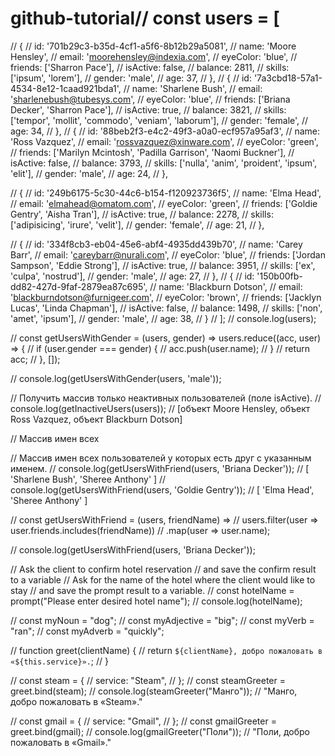 # github-tutorial// const users = [
// {
//     id: '701b29c3-b35d-4cf1-a5f6-8b12b29a5081',
//     name: 'Moore Hensley',
//     email: 'moorehensley@indexia.com',
//     eyeColor: 'blue',
//     friends: ['Sharron Pace'],
//     isActive: false,
//     balance: 2811,
//     skills: ['ipsum', 'lorem'],
//     gender: 'male',
//     age: 37,
//   },
// {
//     id: '7a3cbd18-57a1-4534-8e12-1caad921bda1',
//     name: 'Sharlene Bush',
//     email: 'sharlenebush@tubesys.com',
//     eyeColor: 'blue',
//     friends: ['Briana Decker', 'Sharron Pace'],
//     isActive: true,
//     balance: 3821,
//     skills: ['tempor', 'mollit', 'commodo', 'veniam', 'laborum'],
//     gender: 'female',
//     age: 34,
//   },
// {
//     id: '88beb2f3-e4c2-49f3-a0a0-ecf957a95af3',
//     name: 'Ross Vazquez',
//     email: 'rossvazquez@xinware.com',
//     eyeColor: 'green',
//     friends: ['Marilyn Mcintosh', 'Padilla Garrison', 'Naomi Buckner'],
//     isActive: false,
//     balance: 3793,
//     skills: ['nulla', 'anim', 'proident', 'ipsum', 'elit'],
//     gender: 'male',
//     age: 24,
//   },

// {
//     id: '249b6175-5c30-44c6-b154-f120923736f5',
//     name: 'Elma Head',
//     email: 'elmahead@omatom.com',
//     eyeColor: 'green',
//     friends: ['Goldie Gentry', 'Aisha Tran'],
//     isActive: true,
//     balance: 2278,
//     skills: ['adipisicing', 'irure', 'velit'],
//     gender: 'female',
//     age: 21,
//   },


// {
//     id: '334f8cb3-eb04-45e6-abf4-4935dd439b70',
//     name: 'Carey Barr',
//     email: 'careybarr@nurali.com',
//     eyeColor: 'blue',
//     friends: ['Jordan Sampson', 'Eddie Strong'],
//     isActive: true,
//     balance: 3951,
//     skills: ['ex', 'culpa', 'nostrud'],
//     gender: 'male',
//     age: 27,
//   },
// {
//     id: '150b00fb-dd82-427d-9faf-2879ea87c695',
//     name: 'Blackburn Dotson',
//     email: 'blackburndotson@furnigeer.com',
//     eyeColor: 'brown',
//     friends: ['Jacklyn Lucas', 'Linda Chapman'],
//     isActive: false,
//     balance: 1498,
//     skills: ['non', 'amet', 'ipsum'],
//     gender: 'male',
//     age: 38,
//   }
// ];
//  console.log(users);

//  const getUsersWithGender = (users, gender) => users.reduce((acc, user) => {
//   if (user.gender === gender) {
//       acc.push(user.name);
//   }
//   return acc;
// }, []);

// console.log(getUsersWithGender(users, 'male'));

// Получить массив только неактивных пользователей (поле isActive).
// console.log(getInactiveUsers(users)); // [объект Moore Hensley, объект Ross Vazquez, объект Blackburn Dotson]

// Массив имен всех 

// Массив имен всех пользователей у которых есть друг с указанным именем.
// console.log(getUsersWithFriend(users, 'Briana Decker')); // [ 'Sharlene Bush', 'Sheree Anthony' ]
// console.log(getUsersWithFriend(users, 'Goldie Gentry')); // [ 'Elma Head', 'Sheree Anthony' ]


// const getUsersWithFriend = (users, friendName) => 
// users.filter(user => user.friends.includes(friendName))
// .map(user => user.name);


// console.log(getUsersWithFriend(users, 'Briana Decker'));

// Ask the client to confirm hotel reservation
// and save the confirm result to a variable
// Ask for the name of the hotel where the client would like to stay
// and save the prompt result to a variable.
// const hotelName = prompt("Please enter desired hotel name");
// console.log(hotelName);

// const myNoun = "dog";
// const myAdjective = "big";
// const myVerb = "ran";
// const myAdverb = "quickly";


// function greet(clientName) {
//   return `${clientName}, добро пожаловать в «${this.service}».`;
// }

// const steam = {
//   service: "Steam",
// };
// const steamGreeter = greet.bind(steam);
// console.log(steamGreeter("Манго")); // "Манго, добро пожаловать в «Steam»."

// const gmail = {
//   service: "Gmail",
// };
// const gmailGreeter = greet.bind(gmail);
// console.log(gmailGreeter("Поли")); // "Поли, добро пожаловать в «Gmail»."